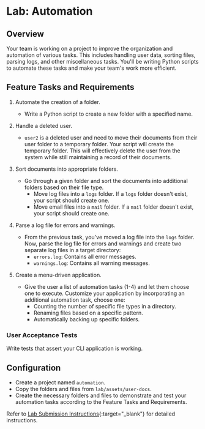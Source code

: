 # Lab: Automation

## Overview

Your team is working on a project to improve the organization and automation of various tasks. This includes handling user data, sorting files, parsing logs, and other miscellaneous tasks. You'll be writing Python scripts to automate these tasks and make your team's work more efficient.

## Feature Tasks and Requirements

1. Automate the creation of a folder.
   - Write a Python script to create a new folder with a specified name.

2. Handle a deleted user.
   - `user2` is a deleted user and need to move their documents from their user folder to a temporary folder. Your script will create the temporary folder. This will effectively delete the user from the system while still maintaining a record of their documents.

3. Sort documents into appropriate folders.
   - Go through a given folder and sort the documents into additional folders based on their file type.
     - Move log files into a `logs` folder. If a `logs` folder doesn't exist, your script should create one.
     - Move email files into a `mail` folder. If a `mail` folder doesn't exist, your script should create one.

4. Parse a log file for errors and warnings.
   - From the previous task, you've moved a log file into the `logs` folder. Now, parse the log file for errors and warnings and create two separate log files in a target directory:
     - `errors.log`: Contains all error messages.
     - `warnings.log`: Contains all warning messages.

5. Create a menu-driven application.
   - Give the user a list of automation tasks (1-4) and let them choose one to execute. Customize your application by incorporating an additional automation task, choose one:
     - Counting the number of specific file types in a directory.
     - Renaming files based on a specific pattern.
     - Automatically backing up specific folders.

### User Acceptance Tests

Write tests that assert your CLI application is working.

## Configuration

- Create a project named `automation`.
- Copy the folders and files from `lab/assets/user-docs`.
- Create the necessary folders and files to demonstrate and test your automation tasks according to the Feature Tasks and Requirements.

Refer to [Lab Submission Instructions](../../../reference/submission-instructions/labs/){:target="_blank"} for detailed instructions.
